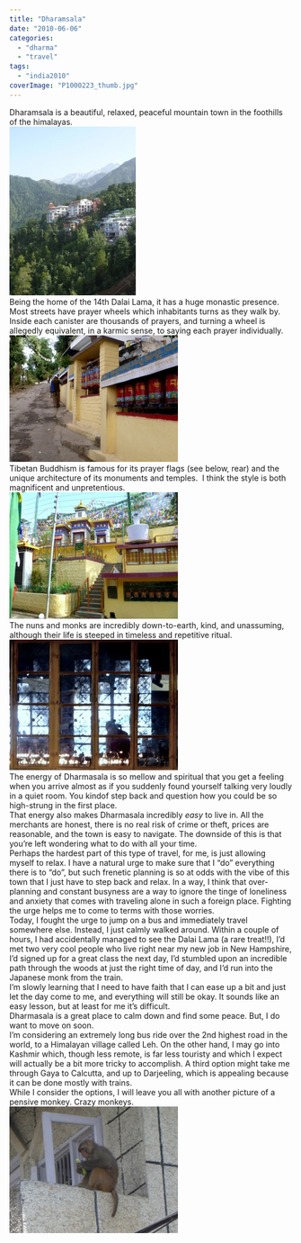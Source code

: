 ```yaml
---
title: "Dharamsala"
date: "2010-06-06"
categories: 
  - "dharma"
  - "travel"
tags: 
  - "india2010"
coverImage: "P1000223_thumb.jpg"
---
```


Dharamsala is a beautiful, relaxed, peaceful mountain town in the foothills of the himalayas.  
[![P1000223](images/P1000223_thumb-225x300.jpg "P1000223")](http://www.rdchambers.net/wp-content/uploads/2010/06/P1000223_thumb.jpg)  
Being the home of the 14th Dalai Lama, it has a huge monastic presence. Most streets have prayer wheels which inhabitants turns as they walk by. Inside each canister are thousands of prayers, and turning a wheel is allegedly equivalent, in a karmic sense, to saying each prayer individually.  
[![P1000222](images/P1000222_thumb-300x225.jpg "P1000222")](http://www.rdchambers.net/wp-content/uploads/2010/06/P1000222_thumb.jpg)  
Tibetan Buddhism is famous for its prayer flags (see below, rear) and the unique architecture of its monuments and temples.  I think the style is both magnificent and unpretentious.[![P1000221](images/P1000221_thumb-300x225.jpg "P1000221")](http://www.rdchambers.net/wp-content/uploads/2010/06/P1000221_thumb.jpg)  
The nuns and monks are incredibly down-to-earth, kind, and unassuming, although their life is steeped in timeless and repetitive ritual.  
[![P1000227](images/P1000227_thumb-300x232.jpg "P1000227")](http://www.rdchambers.net/wp-content/uploads/2010/06/P1000227_thumb.jpg)  
The energy of Dharmasala is so mellow and spiritual that you get a feeling when you arrive almost as if you suddenly found yourself talking very loudly in a quiet room. You kindof step back and question how you could be so high-strung in the first place.  
That energy also makes Dharmasala incredibly _easy_ to live in. All the merchants are honest, there is no real risk of crime or theft, prices are reasonable, and the town is easy to navigate. The downside of this is that you’re left wondering what to do with all your time.  
Perhaps the hardest part of this type of travel, for me, is just allowing myself to relax. I have a natural urge to make sure that I “do” everything there is to “do”, but such frenetic planning is so at odds with the vibe of this town that I just have to step back and relax. In a way, I think that over-planning and constant busyness are a way to ignore the tinge of loneliness and anxiety that comes with traveling alone in such a foreign place. Fighting the urge helps me to come to terms with those worries.  
Today, I fought the urge to jump on a bus and immediately travel somewhere else. Instead, I just calmly walked around. Within a couple of hours, I had accidentally managed to see the Dalai Lama (a rare treat!!), I’d met two very cool people who live right near my new job in New Hampshire, I’d signed up for a great class the next day, I’d stumbled upon an incredible path through the woods at just the right time of day, and I’d run into the Japanese monk from the train.  
I’m slowly learning that I need to have faith that I can ease up a bit and just let the day come to me, and everything will still be okay. It sounds like an easy lesson, but at least for me it’s difficult.  
Dharmasala is a great place to calm down and find some peace. But, I do want to move on soon.  
I’m considering an extremely long bus ride over the 2nd highest road in the world, to a Himalayan village called Leh. On the other hand, I may go into Kashmir which, though less remote, is far less touristy and which I expect will actually be a bit more tricky to accomplish. A third option might take me through Gaya to Calcutta, and up to Darjeeling, which is appealing because it can be done mostly with trains.  
While I consider the options, I will leave you all with another picture of a pensive monkey. Crazy monkeys.  
[![P1000202](images/P1000202_thumb-300x225.jpg "P1000202")](http://www.rdchambers.net/wp-content/uploads/2010/06/P1000202_thumb.jpg)
